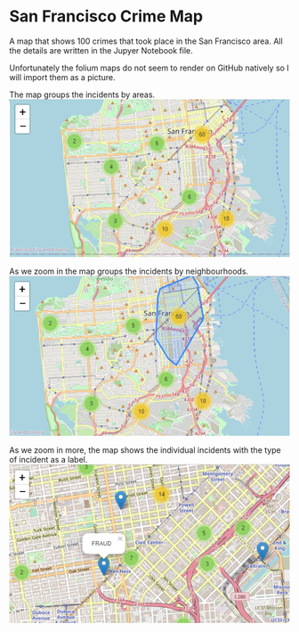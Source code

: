 # San Francisco Crime Map
A map that shows 100 crimes that took place in the San Francisco area.
All the details are written in the Jupyer Notebook file.

Unfortunately the folium maps do not seem to render on GitHub natively so I will import them as a picture.

The map groups the incidents by areas.
![alt text](https://github.com/nathankouts/san_francisco_crime_map/blob/main/incidents.png?raw=true)

As we zoom in the map groups the incidents by neighbourhoods.
![alt text](https://github.com/nathankouts/san_francisco_crime_map/blob/main/incidents2.png?raw=true)

As we zoom in more, the map shows the individual incidents with the type of incident as a label.
![alt text](https://github.com/nathankouts/san_francisco_crime_map/blob/main/incidents3.png?raw=true)
